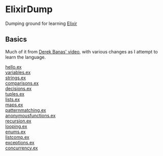 # ElixirDump
Dumping ground for learning [Elixir](https://elixir-lang.org/)

## Basics

Much of it from [Derek Banas' video](https://www.youtube.com/watch?v=pBNOavRoNL0), with various changes as I attempt to learn the language.


[hello.ex](https://github.com/James-P-D/ElixirDump/blob/master/src/hello.ex)  
[variables.ex](https://github.com/James-P-D/ElixirDump/blob/master/src/variables.ex)  
[strings.ex](https://github.com/James-P-D/ElixirDump/blob/master/src/strings.ex)  
[comparisons.ex](https://github.com/James-P-D/ElixirDump/blob/master/src/comparisons.ex)  
[decisions.ex](https://github.com/James-P-D/ElixirDump/blob/master/src/decisions.ex)  
[tuples.ex](https://github.com/James-P-D/ElixirDump/blob/master/src/tuples.ex)  
[lists.ex](https://github.com/James-P-D/ElixirDump/blob/master/src/lists.ex)  
[maps.ex](https://github.com/James-P-D/ElixirDump/blob/master/src/maps.ex)  
[patternmatching.ex](https://github.com/James-P-D/ElixirDump/blob/master/src/patternmatching.ex)  
[anonymousfunctions.ex](https://github.com/James-P-D/ElixirDump/blob/master/src/anonymousfunctions.ex)  
[recursion.ex](https://github.com/James-P-D/ElixirDump/blob/master/src/recursion.ex)  
[looping.ex](https://github.com/James-P-D/ElixirDump/blob/master/src/looping.ex)  
[enums.ex](https://github.com/James-P-D/ElixirDump/blob/master/src/enums.ex)  
[listcomp.ex](https://github.com/James-P-D/ElixirDump/blob/master/src/listcomp.ex)  
[exceptions.ex](https://github.com/James-P-D/ElixirDump/blob/master/src/exceptions.ex)  
[concurrency.ex](https://github.com/James-P-D/ElixirDump/blob/master/src/concurrency.ex)  
